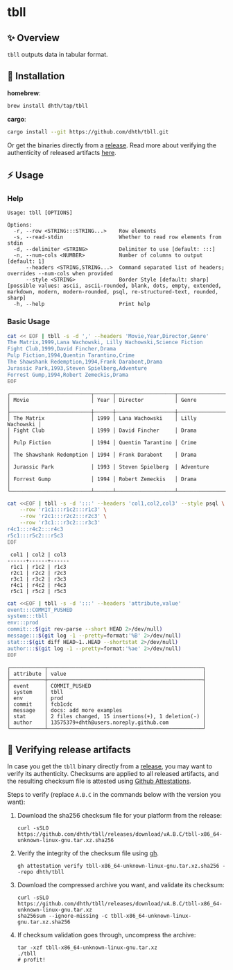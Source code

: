 # tbll

✨ Overview
---

`tbll` outputs data in tabular format.

💾 Installation
---

**homebrew**:

```sh
brew install dhth/tap/tbll
```

**cargo**:

```sh
cargo install --git https://github.com/dhth/tbll.git
```

Or get the binaries directly from a [release][1]. Read more about verifying the
authenticity of released artifacts [here](#-verifying-release-artifacts).

⚡️ Usage
---

### Help

```text
Usage: tbll [OPTIONS]

Options:
  -r, --row <STRING:::STRING...>    Row elements
  -s, --read-stdin                  Whether to read row elements from stdin
  -d, --delimiter <STRING>          Delimiter to use [default: :::]
  -n, --num-cols <NUMBER>           Number of columns to output [default: 1]
      --headers <STRING,STRING...>  Command separated list of headers; overrides --num-cols when provided
      --style <STRING>              Border Style [default: sharp] [possible values: ascii, ascii-rounded, blank, dots, empty, extended, markdown, modern, modern-rounded, psql, re-structured-text, rounded, sharp]
  -h, --help                        Print help
```

### Basic Usage

```bash
cat << EOF | tbll -s -d ',' --headers 'Movie,Year,Director,Genre'
The Matrix,1999,Lana Wachowski, Lilly Wachowski,Science Fiction
Fight Club,1999,David Fincher,Drama
Pulp Fiction,1994,Quentin Tarantino,Crime
The Shawshank Redemption,1994,Frank Darabont,Drama
Jurassic Park,1993,Steven Spielberg,Adventure
Forrest Gump,1994,Robert Zemeckis,Drama
EOF
```

```text
┌──────────────────────────┬──────┬───────────────────┬─────────────────┐
│ Movie                    │ Year │ Director          │ Genre           │
├──────────────────────────┼──────┼───────────────────┼─────────────────┤
│ The Matrix               │ 1999 │ Lana Wachowski    │ Lilly Wachowski │
│ Fight Club               │ 1999 │ David Fincher     │ Drama           │
│ Pulp Fiction             │ 1994 │ Quentin Tarantino │ Crime           │
│ The Shawshank Redemption │ 1994 │ Frank Darabont    │ Drama           │
│ Jurassic Park            │ 1993 │ Steven Spielberg  │ Adventure       │
│ Forrest Gump             │ 1994 │ Robert Zemeckis   │ Drama           │
└──────────────────────────┴──────┴───────────────────┴─────────────────┘
```

```bash
cat <<EOF | tbll -s -d ':::' --headers 'col1,col2,col3' --style psql \
    --row 'r1c1:::r1c2:::r1c3' \
    --row 'r2c1:::r2c2:::r2c3' \
    --row 'r3c1:::r3c2:::r3c3'
r4c1:::r4c2:::r4c3
r5c1:::r5c2:::r5c3
EOF
```

```text
 col1 | col2 | col3
------+------+------
 r1c1 | r1c2 | r1c3
 r2c1 | r2c2 | r2c3
 r3c1 | r3c2 | r3c3
 r4c1 | r4c2 | r4c3
 r5c1 | r5c2 | r5c3
```

```bash
cat <<EOF | tbll -s -d ':::' --headers 'attribute,value'
event:::COMMIT_PUSHED
system:::tbll
env:::prod
commit:::$(git rev-parse --short HEAD 2>/dev/null)
message:::$(git log -1 --pretty=format:'%B' 2>/dev/null)
stat:::$(git diff HEAD~1..HEAD --shortstat 2>/dev/null)
author:::$(git log -1 --pretty=format:'%ae' 2>/dev/null)
EOF
```

```text
┌───────────┬──────────────────────────────────────────────────┐
│ attribute │ value                                            │
├───────────┼──────────────────────────────────────────────────┤
│ event     │ COMMIT_PUSHED                                    │
│ system    │ tbll                                             │
│ env       │ prod                                             │
│ commit    │ fcb1cdc                                          │
│ message   │ docs: add more examples                          │
│ stat      │ 2 files changed, 15 insertions(+), 1 deletion(-) │
│ author    │ 13575379+dhth@users.noreply.github.com           │
└───────────┴──────────────────────────────────────────────────┘
```

🔐 Verifying release artifacts
---

In case you get the `tbll` binary directly from a [release][1], you may want to
verify its authenticity. Checksums are applied to all released artifacts, and
the resulting checksum file is attested using [Github Attestations][2].

Steps to verify (replace `A.B.C` in the commands below with the version you
want):

1. Download the sha256 checksum file for your platform from the release:

   ```shell
   curl -sSLO https://github.com/dhth/tbll/releases/download/vA.B.C/tbll-x86_64-unknown-linux-gnu.tar.xz.sha256
   ```

2. Verify the integrity of the checksum file using [gh][3].

   ```shell
   gh attestation verify tbll-x86_64-unknown-linux-gnu.tar.xz.sha256 --repo dhth/tbll
   ```

3. Download the compressed archive you want, and validate its checksum:

   ```shell
   curl -sSLO https://github.com/dhth/tbll/releases/download/vA.B.C/tbll-x86_64-unknown-linux-gnu.tar.xz
   sha256sum --ignore-missing -c tbll-x86_64-unknown-linux-gnu.tar.xz.sha256
   ```

3. If checksum validation goes through, uncompress the archive:

   ```shell
   tar -xzf tbll-x86_64-unknown-linux-gnu.tar.xz
   ./tbll
   # profit!
   ```

[1]: https://github.com/dhth/tbll/releases
[2]: https://github.blog/news-insights/product-news/introducing-artifact-attestations-now-in-public-beta/
[3]: https://github.com/cli/cli
